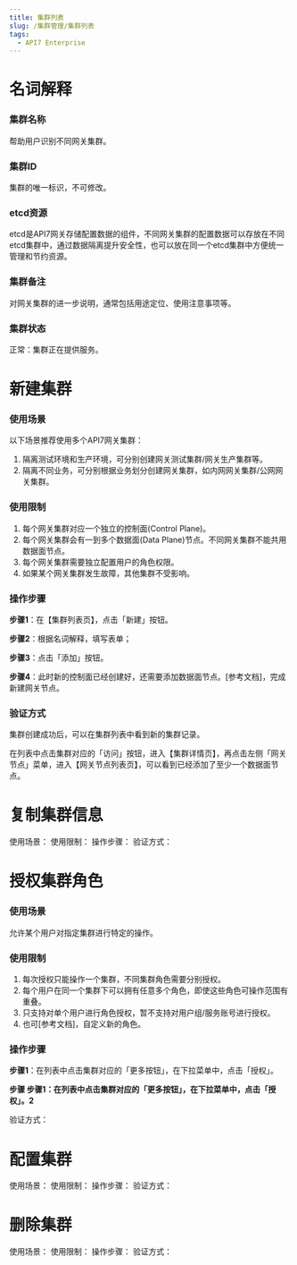 ```yaml
---
title: 集群列表
slug: /集群管理/集群列表
tags:
  - API7 Enterprise
---
```


# 名词解释

### 集群名称
帮助用户识别不同网关集群。

### 集群ID
集群的唯一标识，不可修改。

### etcd资源
etcd是API7网关存储配置数据的组件，不同网关集群的配置数据可以存放在不同etcd集群中，通过数据隔离提升安全性，也可以放在同一个etcd集群中方便统一管理和节约资源。

### 集群备注
对网关集群的进一步说明，通常包括用途定位、使用注意事项等。

### 集群状态
正常：集群正在提供服务。

# 新建集群
### 使用场景
以下场景推荐使用多个API7网关集群：
1. 隔离测试环境和生产环境，可分别创建网关测试集群/网关生产集群等。
2. 隔离不同业务，可分别根据业务划分创建网关集群，如内网网关集群/公网网关集群。
### 使用限制
1. 每个网关集群对应一个独立的控制面(Control Plane)。
2. 每个网关集群会有一到多个数据面(Data Plane)节点。不同网关集群不能共用数据面节点。
3. 每个网关集群需要独立配置用户的角色权限。
4. 如果某个网关集群发生故障，其他集群不受影响。
### 操作步骤
**步骤1**：在【集群列表页】，点击「新建」按钮。

**步骤2**：根据名词解释，填写表单；

**步骤3**：点击「添加」按钮。

**步骤4**：此时新的控制面已经创建好，还需要添加数据面节点。[参考文档]，完成新建网关节点。

### 验证方式
集群创建成功后，可以在集群列表中看到新的集群记录。

在列表中点击集群对应的「访问」按钮，进入【集群详情页】，再点击左侧「网关节点」菜单，进入【网关节点列表页】，可以看到已经添加了至少一个数据面节点。

# 复制集群信息
使用场景：
使用限制：
操作步骤：
验证方式：

# 授权集群角色
### 使用场景
允许某个用户对指定集群进行特定的操作。
### 使用限制
1. 每次授权只能操作一个集群，不同集群角色需要分别授权。
2. 每个用户在同一个集群下可以拥有任意多个角色，即使这些角色可操作范围有重叠。
3. 只支持对单个用户进行角色授权，暂不支持对用户组/服务账号进行授权。
4. 也可[参考文档]，自定义新的角色。
### 操作步骤

**步骤1**：在列表中点击集群对应的「更多按钮」，在下拉菜单中，点击「授权」。

**步骤
**步骤1**：在列表中点击集群对应的「更多按钮」，在下拉菜单中，点击「授权」。2**

验证方式：

# 配置集群
使用场景：
使用限制：
操作步骤：
验证方式：

# 删除集群
使用场景：
使用限制：
操作步骤：
验证方式：
